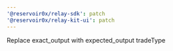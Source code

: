 ```yaml
---
'@reservoir0x/relay-sdk': patch
'@reservoir0x/relay-kit-ui': patch
---
```


Replace exact_output with expected_output tradeType
